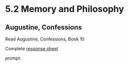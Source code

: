 # 5.2 Memory and Philosophy
## Augustine, Confessions

Read Augustine, Confessions, Book 10

Complete [response sheet](https://github.com/allenjromano/techmem2019/raw/master/response_sheets/techmem_response.pdf) 

prompt:
